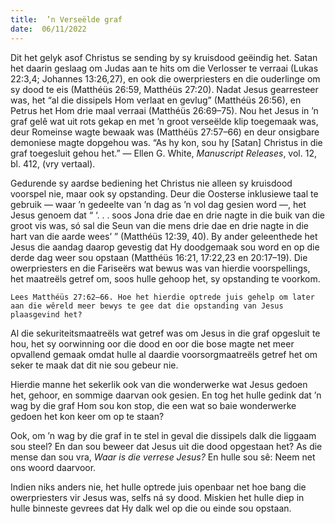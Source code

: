 ```yaml
---
title:  ’n Verseëlde graf
date:  06/11/2022
---
```


Dit het gelyk asof Christus se sending by sy kruisdood geëindig het. Satan het daarin geslaag om Judas aan te hits om die Verlosser te verraai (Lukas 22:3,4; Johannes 13:26,27), en ook die owerpriesters en die ouderlinge om sy dood te eis (Matthéüs 26:59, Matthéüs 27:20). Nadat Jesus gearresteer was, het “al die dissipels Hom verlaat en gevlug” (Matthéüs 26:56), en Petrus het Hom drie maal verraai (Matthéüs 26:69–75). Nou het Jesus in ’n graf gelê wat uit rots gekap en met ’n groot verseëlde klip toegemaak was, deur Romeinse wagte bewaak was (Matthéüs 27:57–66) en deur onsigbare demoniese magte dopgehou was. “As hy kon, sou hy [Satan] Christus in die graf toegesluit gehou het.” — Ellen G. White, _Manuscript Releases_, vol. 12, bl. 412, (vry vertaal).

Gedurende sy aardse bediening het Christus nie alleen sy kruisdood voorspel nie, maar ook sy opstanding. Deur die Oosterse inklusiewe taal te gebruik — waar ’n gedeelte van ’n dag as ’n vol dag gesien word —, het Jesus genoem dat “ ‘. . . soos Jona drie dae en drie nagte in die buik van die groot vis was, só sal die Seun van die mens drie dae en drie nagte in die hart van die aarde wees’ ” (Matthéüs 12:39, 40). By ander geleenthede het Jesus die aandag daarop gevestig dat Hy doodgemaak sou word en op die derde dag weer sou opstaan (Matthéüs 16:21, 17:22,23 en 20:17–19). Die owerpriesters en die Fariseërs wat bewus was van hierdie voorspellings, het maatreëls getref om, soos hulle gehoop het, sy opstanding te voorkom.

`Lees Matthéüs 27:62–66. Hoe het hierdie optrede juis gehelp om later aan die wêreld meer bewys te gee dat die opstanding van Jesus plaasgevind het?`

Al die sekuriteitsmaatreëls wat getref was om Jesus in die graf opgesluit te hou, het sy oorwinning oor die dood en oor die bose magte net meer opvallend gemaak omdat hulle al daardie voorsorgmaatreëls getref het om seker te maak dat dit nie sou gebeur nie.

Hierdie manne het sekerlik ook van die wonderwerke wat Jesus gedoen het, gehoor, en sommige daarvan ook gesien. En tog het hulle gedink dat ’n wag by die graf Hom sou kon stop, die een wat so baie wonderwerke gedoen het kon keer om op te staan?

Ook, om ’n wag by die graf in te stel in geval die dissipels dalk die liggaam sou steel? En dan sou beweer dat Jesus uit die dood opgestaan het? As die mense dan sou vra, _Waar is die verrese Jesus?_ En hulle sou sê: Neem net ons woord daarvoor.

Indien niks anders nie, het hulle optrede juis openbaar net hoe bang die owerpriesters vir Jesus was, selfs ná sy dood. Miskien het hulle diep in hulle binneste gevrees dat Hy dalk wel op die ou einde sou opstaan.